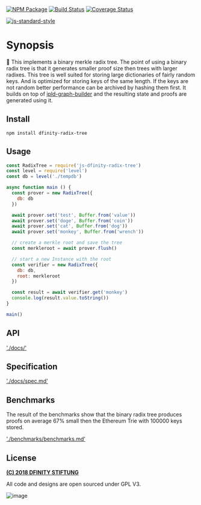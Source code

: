 [![NPM Package](https://img.shields.io/npm/v/dfinity-radix-tree.svg?style=flat-square)](https://www.npmjs.org/package/dfinity-radix-tree)
[![Build Status](https://img.shields.io/travis/dfinity/js-dfinity-radix-tree.svg?branch=master&style=flat-square)](https://travis-ci.org/dfinity/js-dfinity-radix-tree)
[![Coverage Status](https://img.shields.io/coveralls/dfinity/js-dfinity-radix-tree.svg?style=flat-square)](https://coveralls.io/dfinity/js-dfinity-radix-tree)

[![js-standard-style](https://cdn.rawgit.com/feross/standard/master/badge.svg)](https://github.com/feross/standard)

# Synopsis

:evergreen_tree:  This implements a binary merkle radix tree. The point of using a binary radix
tree is that it generates smaller proof size then trees with larger radixes.
This tree is well suited for storing large dictionaries of fairly random keys.
And is optimized for storing keys of the same length. If the keys are not
random better performance can be archived by hashing them first. It builds on
top of [ipld-graph-builder](https://github.com/ipld/js-ipld-graph-builder)
and the resulting state and proofs are generated using it.

## Install
`npm install dfinity-radix-tree`

## Usage

```javascript
const RadixTree = require('js-dfinity-radix-tree')
const level = require('level')
const db = level('./tempdb')

async function main () {
  const prover = new RadixTree({
    db: db
  })

  await prover.set('test', Buffer.from('value'))
  await prover.set('doge', Buffer.from('coin'))
  await prover.set('cat', Buffer.from('dog'))
  await prover.set('monkey', Buffer.from('wrench'))

  // create a merkle root and save the tree
  const merkleroot = await prover.flush()

  // start a new Instance with the root
  const verifier = new RadixTree({
    db: db,
    root: merkleroot
  })

  const result = await verifier.get('monkey')
  console.log(result.value.toString())
}

main()
```
## API
['./docs/'](./docs/index.md)

## Specification
['./docs/spec.md'](./docs/spec.md)

## Benchmarks
The result of the benchmarks show that the binary radix tree produces proofs on
average 67% small then the Ethereum Trie with 100000 keys stored.

['./benchmarks/benchmarks.md'](./benchmark/results.md)

## License

[**(C) 2018 DFINITY STIFTUNG**](http://dfinity.network)

All code and designs are open sourced under GPL V3.

![image](https://user-images.githubusercontent.com/6457089/32753794-10f4cbc2-c883-11e7-8dcf-ff8088b38f9f.png)
